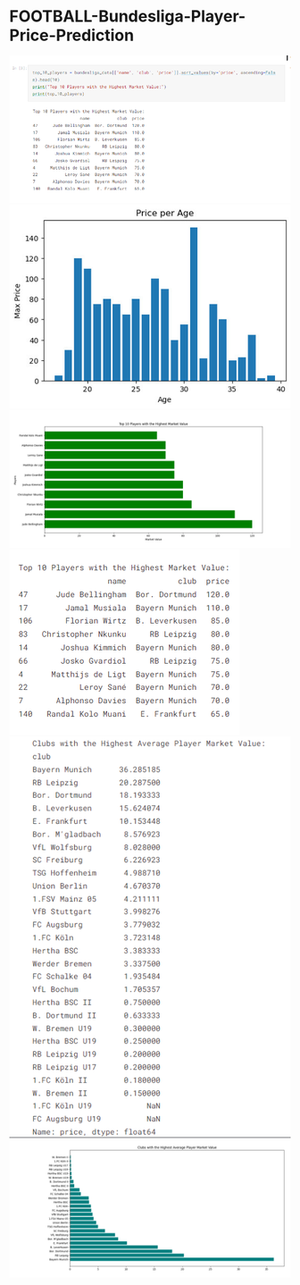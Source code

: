 # FOOTBALL-Bundesliga-Player-Price-Prediction

</head>
<body>
  <img src="387584272_857706066051504_4205878109947962244_n.png">
  <img src="z4762763903044_ac78e7ecbbc2cd6a7a4a0dec973e1d38.jpg">
  <img src="chart 1.png">
<img src="topplayer.png">
<img src=topclub.png">
  <img src="chart 2.png">
</body>
</html>
